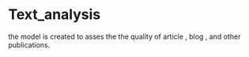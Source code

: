 # Text_analysis
the model is created to asses the the quality of article , blog , and other publications.
